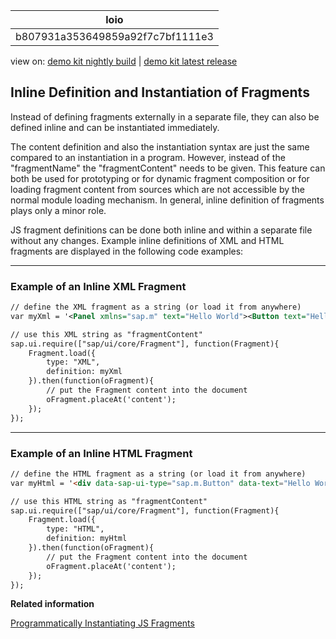<!-- loiob807931a353649859a92f7c7bf1111e3 -->

| loio |
| -----|
| b807931a353649859a92f7c7bf1111e3 |

<div id="loio">

view on: [demo kit nightly build](https://openui5nightly.hana.ondemand.com/#/topic/b807931a353649859a92f7c7bf1111e3) | [demo kit latest release](https://openui5.hana.ondemand.com/#/topic/b807931a353649859a92f7c7bf1111e3)</div>

## Inline Definition and Instantiation of Fragments

Instead of defining fragments externally in a separate file, they can also be defined inline and can be instantiated immediately.

The content definition and also the instantiation syntax are just the same compared to an instantiation in a program. However, instead of the "fragmentName" the "fragmentContent" needs to be given. This feature can both be used for prototyping or for dynamic fragment composition or for loading fragment content from sources which are not accessible by the normal module loading mechanism. In general, inline definition of fragments plays only a minor role.

JS fragment definitions can be done both inline and within a separate file without any changes. Example inline definitions of XML and HTML fragments are displayed in the following code examples:

***

### Example of an Inline XML Fragment

``` xml
// define the XML fragment as a string (or load it from anywhere)
var myXml = '<Panel xmlns="sap.m" text="Hello World"><Button text="Hello World"></Button></Panel>';

// use this XML string as "fragmentContent"
sap.ui.require(["sap/ui/core/Fragment"], function(Fragment){
    Fragment.load({
        type: "XML",
        definition: myXml
    }).then(function(oFragment){
        // put the Fragment content into the document
        oFragment.placeAt('content');
    });
});
```

***

### Example of an Inline HTML Fragment

``` html
// define the HTML fragment as a string (or load it from anywhere)
var myHtml = '<div data-sap-ui-type="sap.m.Button" data-text="Hello World"></div>';

// use this HTML string as "fragmentContent"
sap.ui.require(["sap/ui/core/Fragment"], function(Fragment){
    Fragment.load({
        type: "HTML",
        definition: myHtml
    }).then(function(oFragment){
        // put the Fragment content into the document
        oFragment.placeAt('content');
    });
});
```

**Related information**  


[Programmatically Instantiating JS Fragments](Programmatically_Instantiating_JS_Fragments_3cff5d0.md)

